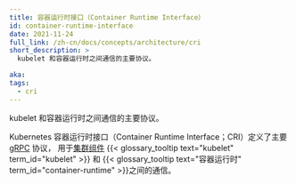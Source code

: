 ```yaml
---
title: 容器运行时接口（Container Runtime Interface）
id: container-runtime-interface
date: 2021-11-24
full_link: /zh-cn/docs/concepts/architecture/cri
short_description: >
  kubelet 和容器运行时之间通信的主要协议。

aka:
tags:
  - cri
---
```

<!--
title: Container Runtime Interface
id: container-runtime-interface
date: 2021-11-24
full_link: /docs/concepts/architecture/cri
short_description: >
  The main protocol for the communication between the kubelet and Container Runtime.

aka:
tags:
  - cri
-->

<!--
The main protocol for the communication between the kubelet and Container Runtime.
-->
kubelet 和容器运行时之间通信的主要协议。

<!--more-->

<!-- 
The Kubernetes Container Runtime Interface (CRI) defines the main
[gRPC](https://grpc.io) protocol for the communication between the
[cluster components](/docs/concepts/overview/components/#node-components)
{{< glossary_tooltip text="kubelet" term_id="kubelet" >}} and
{{< glossary_tooltip text="container runtime" term_id="container-runtime" >}}.
-->
Kubernetes 容器运行时接口（Container Runtime Interface；CRI）定义了主要 [gRPC](https://grpc.io) 协议，
用于[集群组件](/zh-cn/docs/concepts/overview/components/#node-components)
{{< glossary_tooltip text="kubelet" term_id="kubelet" >}} 和
{{< glossary_tooltip text="容器运行时" term_id="container-runtime" >}}之间的通信。
